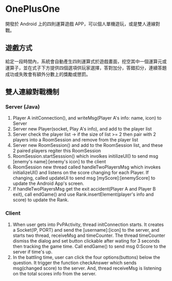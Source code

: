 # OnePlusOne
開發於 Android 上的四則運算遊戲 APP，可以個人單機遊玩，或是雙人連線對戰。

## 遊戲方式
給定一段時間內，系統會自動產生四則運算式於遊戲畫面，挖空其中一個運算元或運算子，並在式子下方提供四個選項供玩家選擇，答對加分，答錯扣分，連續答題成功或失敗會有額外分數上的獎勵或懲罰。

## 雙人連線對戰機制
### Server (Java)
<ol>
  <li>Player A initConnection(), and writeMsg(Player A's info: name, icon) to Server</li>
  <li>Server new Player(socket, Play A's info), and add to the player list</li>
  <li>Server check the player list -> if the size of list >= 2 then pair with 2 players into a RoomSession and remove from the player list</li>
  <li>Server new RoomSession() and add to the RoomSession list, and these 2 paired players regiter this RoomSession</li>
  <li>RoomSession.startSesssion() which involkes initilizeUI() to send msg [enemy's name]:[enemy's icon] to the client</li> 
  <li>RoomSession new thread called handleTwoPlayersMsg which invokes initializeUI() and listens on the score changing for each Player. If changing, called updateUI to send msg [myScore]:[enemyScore] to update the Android App's screen.</li>
  <li>If handleTwoPlayersMsg get the exit accident(Player A and Player B exit), call endGame() and use Rank.insertElement(player's info and score) to update the Rank.</li>
</ol>

### Client
<ol>
  <li>When user gets into PvPActivity, thread initConnection starts. It creates a Socket(IP, PORT) and send the [username]:[icon] to the server, and starts two thread, receiveMsg and timeCounter. The thread timeCounter dismiss the dialog and set button clickable after wating for 3 seconds then tracking the game time. Call endGame() to send msg 0:Score to the server if time's up.</li>
  <li>In the battling time, user can click the four options(buttons) below the question. It trigger the function checkAnswer which sends msg(changed score) to the server. And, thread receiveMsg is listening on the total scores info from the server.</li>
</ol>
